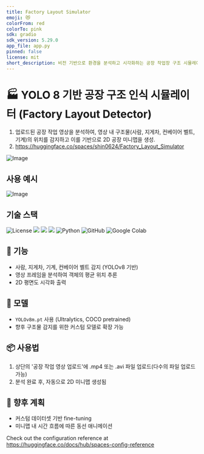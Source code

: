 ```yaml
---
title: Factory Layout Simulator
emoji: 😻
colorFrom: red
colorTo: pink
sdk: gradio
sdk_version: 5.29.0
app_file: app.py
pinned: false
license: mit
short_description: 비전 기반으로 환경을 분석하고 시각화하는 공장 작업장 구조 시뮬레이터
---
```


# 🏭 YOLO 8 기반 공장 구조 인식 시뮬레이터 (Factory Layout Detector)
1. 업로드된 공장 작업 영상을 분석하여, 영상 내 구조물(사람, 지게차, 컨베이어 벨트, 기계)의 위치를 감지하고 이를 기반으로 2D 공장 미니맵을 생성.
2. https://huggingface.co/spaces/shin0624/Factory_Layout_Simulator

![Image](https://github.com/user-attachments/assets/1011085a-b214-4a4c-af2d-3d9f47ebf4f8)

## 사용 예시
![Image](https://github.com/user-attachments/assets/a76cd7be-b52e-4439-845b-237633bcb652)

## 기술 스택
![License](https://img.shields.io/badge/License-MIT%2FAGPL--3.0-blue)
<img src="https://img.shields.io/badge/huggingface-FFD21E?style=for-the-badge&logo=huggingface&logoColor=white">
<img src="https://img.shields.io/badge/yolo11-111F68?style=for-the-badge&logo=yolo&logoColor=white">
<img src="https://img.shields.io/badge/Gradio-F97316?style=for-the-badge&logo=Gradio&logoColor=white">
![Python](https://img.shields.io/badge/python-3670A0?style=for-the-badge&logo=python&logoColor=ffdd54)
![GitHub](https://img.shields.io/badge/github-%23121011.svg?style=for-the-badge&logo=github&logoColor=white)
![Google Colab](https://img.shields.io/badge/Google%20Colab-%23F9A825.svg?style=for-the-badge&logo=googlecolab&logoColor=white)

## 🚀 기능
- 사람, 지게차, 기계, 컨베이어 벨트 감지 (YOLOv8 기반)
- 영상 프레임을 분석하여 객체의 평균 위치 추론
- 2D 평면도 시각화 출력

## 🧠 모델
- `YOLOv8m.pt` 사용 (Ultralytics, COCO pretrained)
- 향후 구조물 감지를 위한 커스텀 모델로 확장 가능

## 📦 사용법
1. 상단의 '공장 작업 영상 업로드'에 .mp4 또는 .avi 파일 업로드(다수의 파일 업로드 가능)
2. 분석 완료 후, 자동으로 2D 미니맵 생성됨

## 📌 향후 계획
- 커스텀 데이터셋 기반 fine-tuning
- 미니맵 내 시간 흐름에 따른 동선 애니메이션



Check out the configuration reference at https://huggingface.co/docs/hub/spaces-config-reference
